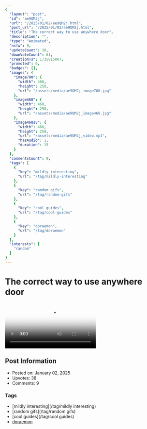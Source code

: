 ```yaml
---
{
  "layout": "post",
  "id": "ae9QM2j",
  "url": "/2025/01/02/ae9QM2j.html",
  "post_url": "/2025/01/02/ae9QM2j.html",
  "title": "The correct way to use anywhere door",
  "description": "",
  "type": "Animated",
  "nsfw": 0,
  "upVoteCount": 38,
  "downVoteCount": 61,
  "creationTs": 1735815007,
  "promoted": 0,
  "badges": [],
  "images": {
    "image700": {
      "width": 460,
      "height": 258,
      "url": "/assets/media/ae9QM2j_image700.jpg"
    },
    "image460": {
      "width": 460,
      "height": 258,
      "url": "/assets/media/ae9QM2j_image460.jpg"
    },
    "image460sv": {
      "width": 460,
      "height": 258,
      "url": "/assets/media/ae9QM2j_video.mp4",
      "hasAudio": 1,
      "duration": 15
    }
  },
  "commentsCount": 9,
  "tags": [
    {
      "key": "mildly interesting",
      "url": "/tag/mildly-interesting"
    },
    {
      "key": "random gifs",
      "url": "/tag/random-gifs"
    },
    {
      "key": "cool guides",
      "url": "/tag/cool-guides"
    },
    {
      "key": "doraemon",
      "url": "/tag/doraemon"
    }
  ],
  "interests": [
    "random"
  ]
}
---
```


# The correct way to use anywhere door

<video controls playsinline loop poster="/assets/media/ae9QM2j_image460.jpg">
  <source src="/assets/media/ae9QM2j_video.mp4" type="video/mp4">
  Your browser does not support the video tag.
</video>

## Post Information

- Posted on: January 02, 2025
- Upvotes: 38
- Comments: 9

### Tags

- [mildly interesting](/tag/mildly interesting)
- [random gifs](/tag/random gifs)
- [cool guides](/tag/cool guides)
- [doraemon](/tag/doraemon)
